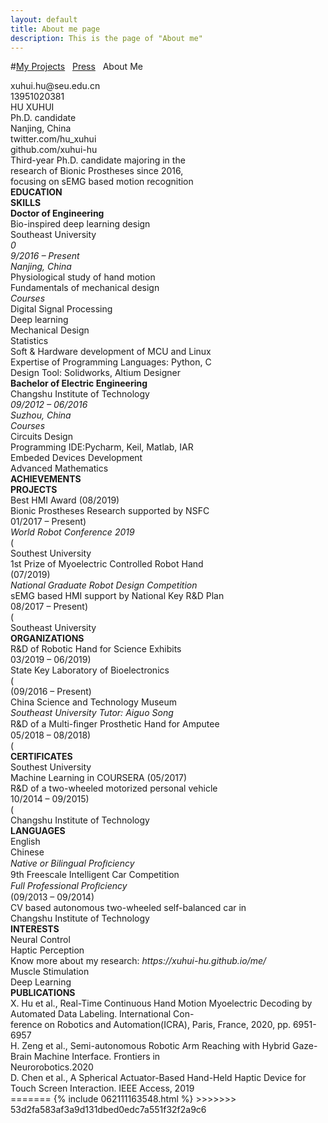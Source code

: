 ```yaml
---
layout: default
title: About me page
description: This is the page of "About me"
---
```


#[My Projects](./index.md) &nbsp;    [Press](./press.md) &nbsp;    About Me

<html>
	<head>
		<meta charset="utf-8" />
		<title>
		</title>
		<link rel="stylesheet" type="text/css" href="./style.css" />
	</head>
	<body>
		<div class="stl_02">
			<div class="stl_03">
				<object data="./img_02.svg" type="image/svg+xml" class="stl_04" style="position:absolute; width:49.5833em; height:70.1667em;">
					<embed src="./img_02.svg" type="image/svg+xml" class="stl_04" />
				</object>
			</div>
			<div class="view">
				<div class="stl_05 stl_06">
					<div class="stl_01 stl_07" style="top:2.2486em; left:39.6496em;"><span class="stl_08 stl_09 stl_10">xuhui.hu@seu.edu.cn &nbsp;</span></div>
					<div class="stl_01 stl_11" style="top:3.8102em; left:41.9539em;"><span class="stl_08 stl_09 stl_12">13951020381 &nbsp;</span></div>
					<div class="stl_01 stl_13" style="top:2.6669em; left:3.1613em;"><span class="stl_14 stl_09 stl_15" style="word-spacing:0.0001em;">HU XUHUI &nbsp;</span></div>
					<div class="stl_01 stl_16" style="top:4.5302em; left:3.2375em;"><span class="stl_17 stl_09 stl_18" style="word-spacing:0.0093em;">Ph.D. candidate &nbsp;</span></div>
					<div class="stl_01 stl_07" style="top:5.3718em; left:41.7635em;"><span class="stl_08 stl_09 stl_19" style="word-spacing:0.0004em;">Nanjing, China &nbsp;</span></div>
					<div class="stl_01 stl_11" style="top:6.9334em; left:39.5544em;"><span class="stl_08 stl_09 stl_20">twitter.com/hu_xuhui &nbsp;</span></div>
					<div class="stl_01 stl_11" style="top:8.495em; left:39.8019em;"><span class="stl_08 stl_09 stl_10">github.com/xuhui-hu &nbsp;</span></div>
					<div class="stl_01 stl_21" style="top:6.1941em; left:3.2375em;"><span class="stl_22 stl_09 stl_23" style="word-spacing:0.0014em;">Third-year Ph.D. candidate majoring in the &nbsp;</span></div>
					<div class="stl_01 stl_24" style="top:7.1082em; left:3.2375em;"><span class="stl_22 stl_09 stl_10" style="word-spacing:0.0001em;">research of Bionic Prostheses since 2016, &nbsp;</span></div>
					<div class="stl_01 stl_24" style="top:8.0223em; left:3.2375em;"><span class="stl_22 stl_09 stl_12" style="word-spacing:-0.0002em;">focusing on sEMG based motion recognition &nbsp;</span></div>
					<div class="stl_01 stl_25" style="top:11.7928em; left:3.2375em;"><span class="stl_26 stl_09 stl_27" style="font-weight:bold;">EDUCATION &nbsp;</span></div>
					<div class="stl_01 stl_25" style="top:11.7928em; left:26.2807em;"><span class="stl_26 stl_09 stl_28" style="font-weight:bold;">SKILLS &nbsp;</span></div>
					<div class="stl_01 stl_29" style="top:13.3666em; left:3.2375em;"><span class="stl_30 stl_09 stl_31" style="font-weight:bold; word-spacing:0.0024em;">Doctor of Engineering &nbsp;</span></div>
					<div class="stl_01 stl_21" style="top:13.7165em; left:26.852em;"><span class="stl_32 stl_09 stl_10" style="word-spacing:0.0001em;">Bio-inspired deep learning design &nbsp;</span></div>
					<div class="stl_01 stl_29" style="top:14.5093em; left:3.2375em;"><span class="stl_33 stl_09 stl_34" style="word-spacing:0.0023em;">Southeast University &nbsp;</span></div>
					<div class="stl_01 stl_07" style="top:15.7698em; left:3.2375em;"><span class="stl_35 stl_09 stl_15" style="font-style:italic;">0</span></div>
					<div class="stl_01 stl_07" style="top:15.7698em; left:3.6133em;"><span class="stl_35 stl_09 stl_10" style="font-style:italic; word-spacing:0em;">9/2016 – Present &nbsp;</span></div>
					<div class="stl_01 stl_07" style="top:15.7698em; left:19.063em;"><span class="stl_35 stl_09 stl_12" style="font-style:italic; word-spacing:0em;">Nanjing, China &nbsp;</span></div>
					<div class="stl_01 stl_21" style="top:15.8494em; left:26.852em;"><span class="stl_32 stl_09 stl_36" style="word-spacing:0.0019em;">Physiological study of hand motion &nbsp;</span></div>
					<div class="stl_01 stl_37" style="top:17.9823em; left:26.852em;"><span class="stl_32 stl_09 stl_34" style="word-spacing:0.002em;">Fundamentals of mechanical design &nbsp;</span></div>
					<div class="stl_01 stl_07" style="top:16.8363em; left:3.2375em;"><span class="stl_35 stl_09 stl_38" style="font-style:italic;">Courses &nbsp;</span></div>
					<div class="stl_01 stl_39" style="top:17.7919em; left:3.9802em;"><span class="stl_22 stl_09 stl_10" style="word-spacing:0.0001em;">Digital Signal Processing &nbsp;</span></div>
					<div class="stl_01 stl_21" style="top:18.8584em; left:3.9802em;"><span class="stl_22 stl_09 stl_19" style="word-spacing:0.0004em;">Deep learning &nbsp;</span></div>
					<div class="stl_01 stl_40" style="top:19.9248em; left:3.9802em;"><span class="stl_22 stl_09 stl_10" style="word-spacing:0em;">Mechanical Design &nbsp;</span></div>
					<div class="stl_01 stl_40" style="top:20.9913em; left:3.9802em;"><span class="stl_22 stl_09 stl_12">Statistics &nbsp;</span></div>
					<div class="stl_01 stl_21" style="top:20.1153em; left:26.852em;"><span class="stl_32 stl_09 stl_36" style="word-spacing:0.0019em;">Soft &amp; Hardware development of MCU and Linux &nbsp;</span></div>
					<div class="stl_01 stl_37" style="top:22.2482em; left:26.852em;"><span class="stl_32 stl_09 stl_10" style="word-spacing:0em;">Expertise of Programming Languages: Python, C &nbsp;</span></div>
					<div class="stl_01 stl_37" style="top:24.3811em; left:26.852em;"><span class="stl_32 stl_09 stl_41" style="word-spacing:0.0033em;">Design Tool: Solidworks, Altium Designer &nbsp;</span></div>
					<div class="stl_01 stl_29" style="top:22.4905em; left:3.2154em;"><span class="stl_30 stl_09 stl_10" style="font-weight:bold; word-spacing:0em;">Bachelor of Electric Engineering &nbsp;</span></div>
					<div class="stl_01 stl_29" style="top:23.6332em; left:3.2154em;"><span class="stl_33 stl_09 stl_42" style="word-spacing:0.0059em;">Changshu Institute of Technology &nbsp;</span></div>
					<div class="stl_01 stl_07" style="top:24.8937em; left:3.2154em;"><span class="stl_35 stl_09 stl_12" style="font-style:italic; word-spacing:0em;">09/2012 – 06/2016 &nbsp;</span></div>
					<div class="stl_01 stl_07" style="top:24.8937em; left:19.1743em;"><span class="stl_35 stl_09 stl_12" style="font-style:italic; word-spacing:-0.0001em;">Suzhou, China &nbsp;</span></div>
					<div class="stl_01 stl_07" style="top:25.9602em; left:3.2154em;"><span class="stl_35 stl_09 stl_38" style="font-style:italic;">Courses &nbsp;</span></div>
					<div class="stl_01" style="top:26.8572em; left:3.9335em;"><span class="stl_43 stl_09 stl_44" style="word-spacing:-0.0039em;">Circuits Design &nbsp;</span></div>
					<div class="stl_01 stl_21" style="top:26.514em; left:26.852em;"><span class="stl_32 stl_09 stl_44" style="word-spacing:0.0015em;">Programming IDE:Pycharm, Keil, Matlab, IAR &nbsp;</span></div>
					<div class="stl_01" style="top:27.9237em; left:3.9335em;"><span class="stl_43 stl_09 stl_45" style="word-spacing:0.0147em;">Embeded Devices Development &nbsp;</span></div>
					<div class="stl_01" style="top:28.9901em; left:3.9335em;"><span class="stl_43 stl_09 stl_46" style="word-spacing:0.0131em;">Advanced Mathematics &nbsp;</span></div>
					<div class="stl_01 stl_25" style="top:29.6942em; left:26.2807em;"><span class="stl_26 stl_09 stl_47" style="font-weight:bold;">ACHIEVEMENTS &nbsp;</span></div>
					<div class="stl_01" style="top:30.3963em; left:3.1626em;"><span class="stl_26 stl_09 stl_20" style="font-weight:bold;">PROJECTS &nbsp;</span></div>
					<div class="stl_01 stl_48" style="top:31.2127em; left:26.2807em;"><span class="stl_49 stl_09 stl_46" style="word-spacing:0.0028em;">Best HMI Award (08/2019) &nbsp;</span></div>
					<div class="stl_01" style="top:31.9148em; left:3.1626em;"><span class="stl_50 stl_09 stl_31" style="word-spacing:0.003em;">Bionic Prostheses Research supported by NSFC &nbsp;</span></div>
					<div class="stl_01" style="top:32.8289em; left:3.4324em;"><span class="stl_50 stl_09 stl_51" style="word-spacing:0.0019em;">01/2017 – Present) &nbsp;</span></div>
					<div class="stl_01 stl_07" style="top:32.1667em; left:26.2807em;"><span class="stl_52 stl_09 stl_47" style="font-style:italic; word-spacing:0.0029em;">World Robot Conference 2019 &nbsp;</span></div>
					<div class="stl_01" style="top:32.8289em; left:3.1626em;"><span class="stl_50 stl_09 stl_15">(</span></div>
					<div class="stl_01" style="top:33.821em; left:3.9053em;"><span class="stl_53 stl_09 stl_51" style="word-spacing:-0.004em;">Southest University &nbsp;</span></div>
					<div class="stl_01 stl_48" style="top:34.0312em; left:26.2807em;"><span class="stl_49 stl_09 stl_46" style="word-spacing:0.0029em;">1st Prize of Myoelectric Controlled Robot Hand &nbsp;</span></div>
					<div class="stl_01 stl_48" style="top:34.9453em; left:26.2807em;"><span class="stl_49 stl_09 stl_12">(07/2019) &nbsp;</span></div>
					<div class="stl_01 stl_07" style="top:35.8993em; left:26.2807em;"><span class="stl_52 stl_09 stl_36" style="font-style:italic; word-spacing:0.0019em;">National Graduate Robot Design Competition &nbsp;</span></div>
					<div class="stl_01 stl_48" style="top:36.2493em; left:3.1184em;"><span class="stl_49 stl_09 stl_54" style="word-spacing:0.0031em;">sEMG based HMI support by National Key R&amp;D Plan &nbsp;</span></div>
					<div class="stl_01 stl_24" style="top:37.1634em; left:3.3898em;"><span class="stl_49 stl_09 stl_12" style="word-spacing:-0.0001em;">08/2017 – Present) &nbsp;</span></div>
					<div class="stl_01 stl_48" style="top:37.1634em; left:3.1184em;"><span class="stl_49 stl_09 stl_15">(</span></div>
					<div class="stl_01 stl_07" style="top:38.1555em; left:3.8611em;"><span class="stl_08 stl_09 stl_10" style="word-spacing:0.0001em;">Southeast University &nbsp;</span></div>
					<div class="stl_01 stl_25" style="top:39.2162em; left:26.2807em;"><span class="stl_26 stl_09 stl_55" style="font-weight:bold;">ORGANIZATIONS &nbsp;</span></div>
					<div class="stl_01 stl_48" style="top:40.5913em; left:3.1184em;"><span class="stl_49 stl_09 stl_12" style="word-spacing:-0.0001em;">R&amp;D of Robotic Hand for Science Exhibits &nbsp;</span></div>
					<div class="stl_01 stl_24" style="top:41.5054em; left:3.3898em;"><span class="stl_49 stl_09 stl_15" style="word-spacing:-0.0003em;">03/2019 – 06/2019) &nbsp;</span></div>
					<div class="stl_01 stl_48" style="top:40.7347em; left:26.2807em;"><span class="stl_49 stl_09 stl_44" style="word-spacing:0.0014em;">State Key Laboratory of Bioelectronics &nbsp;</span></div>
					<div class="stl_01 stl_48" style="top:41.5054em; left:3.1184em;"><span class="stl_49 stl_09 stl_15">(</span></div>
					<div class="stl_01 stl_48" style="top:41.6488em; left:26.2807em;"><span class="stl_49 stl_09 stl_12" style="word-spacing:-0.0001em;">(09/2016 – Present) &nbsp;</span></div>
					<div class="stl_01 stl_07" style="top:42.4975em; left:3.8611em;"><span class="stl_08 stl_09 stl_56" style="word-spacing:0.0046em;">China Science and Technology Museum &nbsp;</span></div>
					<div class="stl_01 stl_07" style="top:42.5647em; left:26.2807em;"><span class="stl_52 stl_09 stl_45" style="font-style:italic; word-spacing:0.0039em;">Southeast University Tutor: Aiguo Song &nbsp;</span></div>
					<div class="stl_01 stl_48" style="top:44.9333em; left:3.1184em;"><span class="stl_49 stl_09 stl_10" style="word-spacing:-0.0002em;">R&amp;D of a Multi-ﬁnger Prosthetic Hand for Amputee &nbsp;</span></div>
					<div class="stl_01 stl_24" style="top:45.8474em; left:3.3898em;"><span class="stl_49 stl_09 stl_15" style="word-spacing:-0.0003em;">05/2018 – 08/2018) &nbsp;</span></div>
					<div class="stl_01 stl_48" style="top:45.8474em; left:3.1184em;"><span class="stl_49 stl_09 stl_15">(</span></div>
					<div class="stl_01 stl_25" style="top:45.8816em; left:26.2807em;"><span class="stl_26 stl_09 stl_57" style="font-weight:bold;">CERTIFICATES &nbsp;</span></div>
					<div class="stl_01 stl_07" style="top:46.8396em; left:3.8611em;"><span class="stl_08 stl_09 stl_10" style="word-spacing:0.0001em;">Southest University &nbsp;</span></div>
					<div class="stl_01 stl_48" style="top:47.4001em; left:26.2807em;"><span class="stl_49 stl_09 stl_23" style="word-spacing:0.0015em;">Machine Learning in COURSERA (05/2017) &nbsp;</span></div>
					<div class="stl_01 stl_48" style="top:49.2754em; left:3.1184em;"><span class="stl_49 stl_09 stl_58" style="word-spacing:0.0052em;">R&amp;D of a two-wheeled motorized personal vehicle &nbsp;</span></div>
					<div class="stl_01 stl_24" style="top:50.1895em; left:3.3898em;"><span class="stl_49 stl_09 stl_15" style="word-spacing:-0.0003em;">10/2014 – 09/2015) &nbsp;</span></div>
					<div class="stl_01 stl_48" style="top:50.1895em; left:3.1184em;"><span class="stl_49 stl_09 stl_15">(</span></div>
					<div class="stl_01 stl_07" style="top:51.1816em; left:3.8611em;"><span class="stl_08 stl_09 stl_59" style="word-spacing:0.0044em;">Changshu Institute of Technology &nbsp;</span></div>
					<div class="stl_01 stl_25" style="top:50.8901em; left:26.2807em;"><span class="stl_26 stl_09 stl_60" style="font-weight:bold;">LANGUAGES &nbsp;</span></div>
					<div class="stl_01 stl_21" style="top:52.6424em; left:26.2807em;"><span class="stl_22 stl_09 stl_10">English &nbsp;</span></div>
					<div class="stl_01 stl_21" style="top:52.6424em; left:37.6309em;"><span class="stl_22 stl_09 stl_10">Chinese &nbsp;</span></div>
					<div class="stl_01 stl_24" style="top:53.5721em; left:37.6309em;"><span class="stl_35 stl_09 stl_10" style="font-style:italic; word-spacing:0.0001em;">Native or Bilingual Proﬁciency &nbsp;</span></div>
					<div class="stl_01 stl_48" style="top:53.6174em; left:3.1184em;"><span class="stl_49 stl_09 stl_47" style="word-spacing:0.0028em;">9th Freescale Intelligent Car Competition &nbsp;</span></div>
					<div class="stl_01 stl_07" style="top:53.5721em; left:26.2807em;"><span class="stl_35 stl_09 stl_10" style="font-style:italic; word-spacing:0.0003em;">Full Professional Proﬁciency &nbsp;</span></div>
					<div class="stl_01 stl_48" style="top:54.5315em; left:3.1184em;"><span class="stl_49 stl_09 stl_15" style="word-spacing:-0.0002em;">(09/2013 – 09/2014) &nbsp;</span></div>
					<div class="stl_01 stl_07" style="top:55.5236em; left:3.8611em;"><span class="stl_08 stl_09 stl_10" style="word-spacing:0.0001em;">CV based autonomous two-wheeled self-balanced car in &nbsp;</span></div>
					<div class="stl_01 stl_61" style="top:56.2663em; left:3.8611em;"><span class="stl_08 stl_09 stl_59" style="word-spacing:0.0044em;">Changshu Institute of Technology &nbsp;</span></div>
					<div class="stl_01" style="top:55.7419em; left:26.3521em;"><span class="stl_26 stl_09 stl_59" style="font-weight:bold;">INTERESTS &nbsp;</span></div>
					<div class="stl_01" style="top:57.7417em; left:26.9996em;"><span class="stl_43 stl_09 stl_58" style="word-spacing:0.0017em;">Neural Control &nbsp;</span></div>
					<div class="stl_01" style="top:57.7417em; left:33.6647em;"><span class="stl_43 stl_09 stl_47" style="word-spacing:-0.0026em;">Haptic Perception &nbsp;</span></div>
					<div class="stl_01" style="top:58.1347em; left:2.1434em;"><span class="stl_62 stl_63 stl_12" style="word-spacing:0.0003em;">Know more about my research: </span><span class="stl_64 stl_63 stl_12" style="font-style:italic; word-spacing:0.0003em;">https://xuhui-hu.github.io/me/ &nbsp;</span></div>
					<div class="stl_01 stl_21" style="top:59.8599em; left:26.9282em;"><span class="stl_22 stl_09 stl_10" style="word-spacing:0em;">Muscle Stimulation &nbsp;</span></div>
					<div class="stl_01 stl_21" style="top:59.8599em; left:35.0409em;"><span class="stl_22 stl_09 stl_19" style="word-spacing:0.0004em;">Deep Learning &nbsp;</span></div>
					<div class="stl_01" style="top:61.2223em; left:2.2863em;"><span class="stl_26 stl_09 stl_65" style="font-weight:bold;">PUBLICATIONS &nbsp;</span></div>
					<div class="stl_01" style="top:62.7054em; left:2.2863em;"><span class="stl_62 stl_63 stl_66" style="word-spacing:-0.0112em;">X. Hu et al., Real-Time Continuous Hand Motion Myoelectric Decoding by Automated Data Labeling. International Con- &nbsp;</span></div>
					<div class="stl_01" style="top:63.4805em; left:2.2863em;"><span class="stl_62 stl_63 stl_67" style="word-spacing:-0.0121em;">ference on Robotics and Automation(ICRA), Paris, France, 2020, pp. 6951- 6957 &nbsp;</span></div>
					<div class="stl_01" style="top:65.0348em; left:2.2863em;"><span class="stl_62 stl_63 stl_68" style="word-spacing:-0.0073em;">H. Zeng et al., Semi-autonomous Robotic Arm Reaching with Hybrid Gaze-Brain Machine Interface. Frontiers in &nbsp;</span></div>
					<div class="stl_01" style="top:65.81em; left:2.2863em;"><span class="stl_62 stl_63 stl_69">Neurorobotics.2020 &nbsp;</span></div>
					<div class="stl_01" style="top:67.3642em; left:2.2863em;"><span class="stl_62 stl_63 stl_66" style="word-spacing:-0.0094em;">D. Chen et al., A Spherical Actuator-Based Hand-Held Haptic Device for Touch Screen Interaction. IEEE Access, 2019 &nbsp;</span></div>
				</div>
			</div>
		</div>
	</body>
</html>
=======
{% include 062111163548.html %}
>>>>>>> 53d2fa583af3a9d131dbed0edc7a551f32f2a9c6

